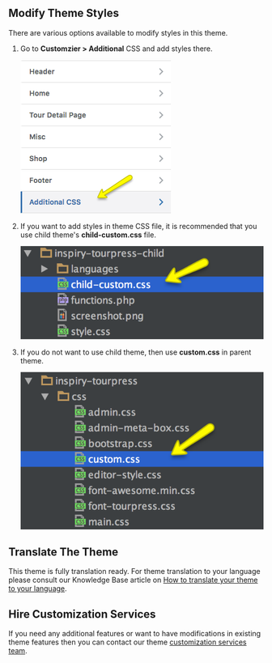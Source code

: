 ## Modify Theme Styles ##

There are various options available to modify styles in this theme.

1. Go to **Customzier > Additional** CSS and add styles there.

    ![img](img/customization-01.png)
    
2. If you want to add styles in theme CSS file, it is recommended that you use child theme's **child-custom.css** file.

    ![img](img/customization-02.png)

3. If you do not want to use child theme, then use **custom.css** in parent theme.

    ![img](img/customization-03.png)

## Translate The Theme ##

This theme is fully translation ready. For theme translation to your language please consult our Knowledge Base article on [How to translate your theme to your language](https://support.inspirythemes.com/knowledgebase/how-to-translate-your-theme-to-your-language/).

## Hire Customization Services ##

If you need any additional features or want to have modifications in existing theme features then you can contact our theme [customization services team](https://inspirythemes.com/theme-customization/).

